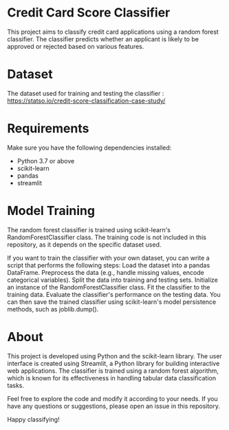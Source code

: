# Credit Card Score Classifier
This project aims to classify credit card applications using a random forest classifier. The classifier predicts whether an applicant is likely to be approved or rejected based on various features.

# Dataset
The dataset used for training and testing the classifier : https://statso.io/credit-score-classification-case-study/

# Requirements
Make sure you have the following dependencies installed:
* Python 3.7 or above
* scikit-learn
* pandas
* streamlit

# Model Training
The random forest classifier is trained using scikit-learn's RandomForestClassifier class. The training code is not included in this repository, as it depends on the specific dataset used.

If you want to train the classifier with your own dataset, you can write a script that performs the following steps:
Load the dataset into a pandas DataFrame.
Preprocess the data (e.g., handle missing values, encode categorical variables).
Split the data into training and testing sets.
Initialize an instance of the RandomForestClassifier class.
Fit the classifier to the training data.
Evaluate the classifier's performance on the testing data.
You can then save the trained classifier using scikit-learn's model persistence methods, such as joblib.dump().

# About
This project is developed using Python and the scikit-learn library. The user interface is created using Streamlit, a Python library for building interactive web applications. The classifier is trained using a random forest algorithm, which is known for its effectiveness in handling tabular data classification tasks.

Feel free to explore the code and modify it according to your needs. If you have any questions or suggestions, please open an issue in this repository.

Happy classifying!







